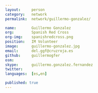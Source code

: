 ```yaml
---
layout:     person
category:   network
permalink:  network/guillermo-gonzalez/

name:       Guillermo Gonzalez
org:        Spanish Red Cross
org-img:    spanishredcross.png
position:   IM Volunteer
image:      guillermo-gonzalez.jpg
email:      del.ggf@cruzroja.es
github:     guillermogfer
osm:        
skype:      guillermo.gonzalez.fernandez
twitter:    
languages:  [es,en]

published: true
---
```


